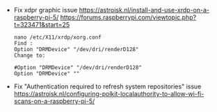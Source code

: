 - Fix xdpr graphic issue
  https://astroisk.nl/install-and-use-xrdp-on-a-raspberry-pi-5/
  https://forums.raspberrypi.com/viewtopic.php?t=323471&start=25
  ```
  nano /etc/X11/xrdp/xorg.conf
  Find :
  Option "DRMDevice" "/dev/dri/renderD128"
  Change to:

  #Option "DRMDevice" "/dev/dri/renderD128"
  Option "DRMDevice" ""
  ```



- Fix "Authentication required to refresh system repositories" issue
  https://astroisk.nl/configuring-polkit-localauthority-to-allow-wi-fi-scans-on-a-raspberry-pi-5/
  
